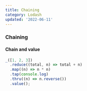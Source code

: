 ```yaml
---
title: Chaining
category: Lodash
updated: '2022-06-11'
---
```


### Chaining

#### Chain and value

```js
_([1, 2, 3])
  .reduce((total, n) => total + n)
  .map((n) => n * n)
  .tap(console.log)
  .thru((n) => n.reverse())
  .value();
```
